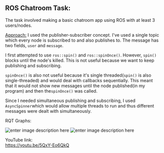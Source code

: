 ﻿## ROS Chatroom Task:  

The task involved making a basic chatroom app using ROS with at least 3 users/nodes.


<u>Approach:</u>
I used the publisher-subscriber concept. I've used a single topic which every node is subscribed to and also publishes to.
The message has two fields, `user` and `message`.

I first attempted to use `ros::spin()` and `ros::spinOnce()`. However, `spin()` blocks until the node's killed. This is not useful because we want to keep publishing and subscribing.  

`spinOnce()` is also not useful because it's single threaded(`spin()` is also single-threaded) and would deal with callbacks sequentially. This meant that it would not show new messages until the node published(in my program) and then the`spinOnce()` was called.   

Since I needed simultaneous publishing and subscribing, I used `AsyncSpinner`which would allow multiple threads to run and thus different messages were dealt with simultaneously.


RQT Graphs:

![enter image description here](https://media.discordapp.net/attachments/1192918029160423494/1193882957543387216/image.png?ex=65ae5526&is=659be026&hm=53825a7206616315bf739d9757ed896f8846082f340a6a99927d3b000f20260e&=&format=webp&quality=lossless&width=1529&height=860)
![enter image description here](https://media.discordapp.net/attachments/1192918029160423494/1193884252480229448/image.png?ex=65ae565b&is=659be15b&hm=c1c239d15797131e6def0cfc4a01b4bfaa94c449e5d3b57370dbe662feba8a0e&=&format=webp&quality=lossless&width=1525&height=860)  


YouTube link:  
https://youtu.be/5QxY-Eo6QkQ
